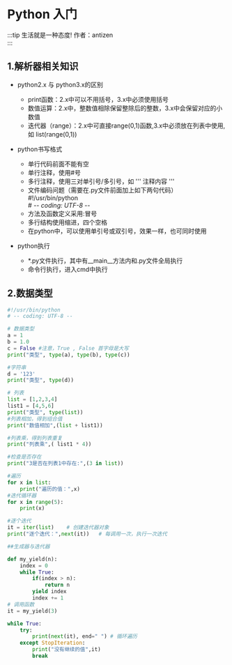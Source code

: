 # Python 入门
:::tip 生活就是一种态度!
作者：antizen
<br/>
:::
## 1.解析器相关知识

- python2.x 与 python3.x的区别
 
  - print函数：2.x中可以不用括号，3.x中必须使用括号
  - 数值运算：2.x中，整数值相除保留整除后的整数，3.x中会保留对应的小数值
  - 迭代器（range）：2.x中可直接range(0,1)函数,3.x中必须放在列表中使用,如 list(range(0,1))

- python书写格式
  
  - 单行代码前面不能有空
  - 单行注释，使用#号
  - 多行注释，使用三对单引号/多引号，如 ''' 注释内容 '''
  - 文件编码问题（需要在.py文件前面加上如下两句代码）<br/>
    <span>
        #!/usr/bin/python <br/>
        # -*- coding: UTF-8 -*-
    </span>
  - 方法及函数定义采用:冒号
  - 多行结构使用缩进，四个空格
  - 在python中，可以使用单引号或双引号，效果一样，也可同时使用

- python执行
  - *.py文件执行，其中有__main__方法内和.py文件全局执行
  - 命令行执行，进入cmd中执行

## 2.数据类型


```python
#!/usr/bin/python
# -- coding: UTF-8 --

# 数据类型
a = 1
b = 1.0
c = False #注意，True , False 首字母是大写
print("类型", type(a), type(b), type(c))

#字符串
d = '123'
print("类型", type(d))

# 列表
list = [1,2,3,4]
list1 = [4,5,6]
print("类型", type(list))
#列表相加，得到组合值
print("数值相加",(list + list1))

#列表乘，得到列表重复
print("列表乘",( list1 * 4))

#检查是否存在
print("3是否在列表1中存在:",(3 in list))

#遍历
for x in list:
    print("遍历的值：",x)
#迭代循环器
for x in range(5):
    print(x)

#逐个迭代
it = iter(list)    # 创建迭代器对象
print("逐个迭代：",next(it))   # 每调用一次，执行一次迭代

##生成器与迭代器

def my_yield(n):
    index = 0
    while True:
        if(index > n):
            return n
        yield index
        index += 1
# 调用函数
it = my_yield(3)

while True:
    try:
        print(next(it), end=" ") # 循环遍历
    except StopIteration:
        print("没有继续的值",it)
        break

```